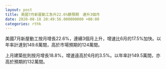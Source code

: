 ```yaml
---
layout: post
title: 美國7月新屋動工急升22.6%勝預期　連升3個月
date: 2020-08-18 20:49:56.000000000 +08:00
categories: rthk
---
```


美國7月新屋動工按月增長22.6%，連續3個月上升，增速比6月的17.5%加快。以年率計達到149.6萬間，高於市場預期的124萬間。

上月建築批則按月增長18.8%，增速遠高於6月的3.5%。以年率計149.5萬間，亦高於預期的132萬間。
